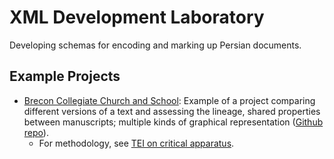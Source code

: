 # XML Development Laboratory

Developing schemas for encoding and marking up Persian documents.



## Example Projects

- [Brecon Collegiate Church and School](http://brecon.newtfire.org/): Example of a project comparing different versions of a text and assessing the lineage, shared properties between manuscripts; multiple kinds of graphical representation ([Github repo](https://github.com/haggis78/BreconChurch)).
  - For methodology, see [TEI on critical apparatus](https://tei-c.org/Vault/P5/3.6.0/doc/tei-p5-doc/en/html/TC.html).
